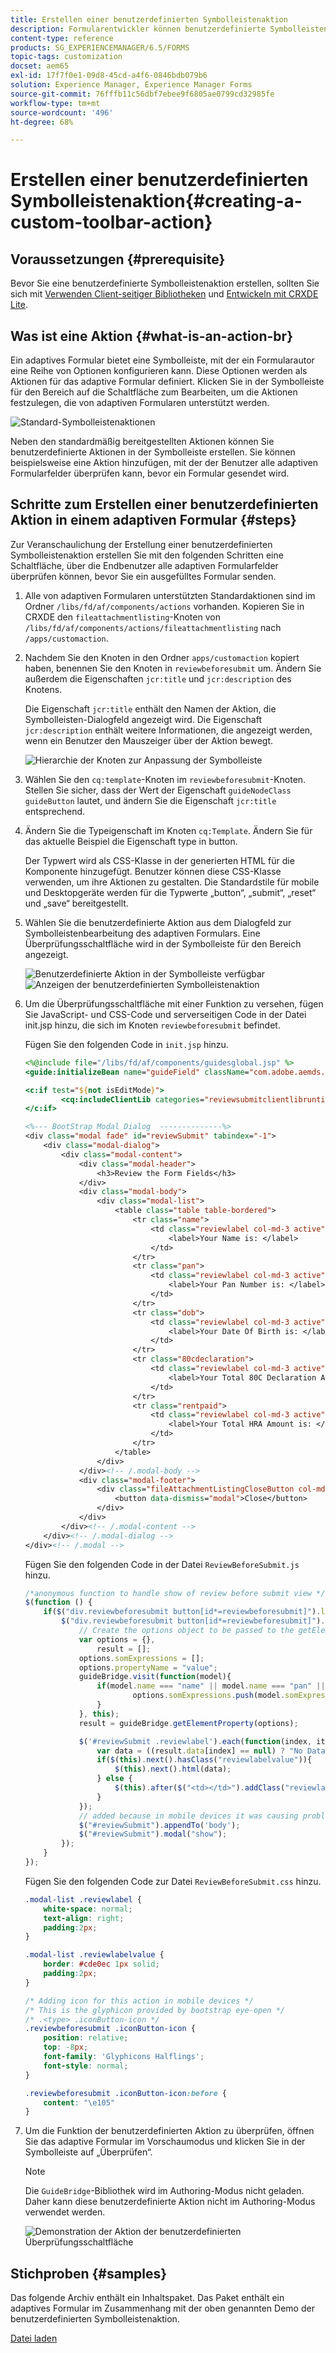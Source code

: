 ```yaml
---
title: Erstellen einer benutzerdefinierten Symbolleistenaktion
description: Formularentwickler können benutzerdefinierte Symbolleistenaktionen für adaptive Formulare in AEM Forms erstellen. Mit benutzerdefinierten Aktionen können Formularautoren ihren Endbenutzern mehr Workflows und Optionen bereitstellen.
content-type: reference
products: SG_EXPERIENCEMANAGER/6.5/FORMS
topic-tags: customization
docset: aem65
exl-id: 17f7f0e1-09d8-45cd-a4f6-0846bdb079b6
solution: Experience Manager, Experience Manager Forms
source-git-commit: 76fffb11c56dbf7ebee9f6805ae0799cd32985fe
workflow-type: tm+mt
source-wordcount: '496'
ht-degree: 68%

---
```


# Erstellen einer benutzerdefinierten Symbolleistenaktion{#creating-a-custom-toolbar-action}

## Voraussetzungen {#prerequisite}

Bevor Sie eine benutzerdefinierte Symbolleistenaktion erstellen, sollten Sie sich mit [Verwenden Client-seitiger Bibliotheken](/help/sites-developing/clientlibs.md) und [Entwickeln mit CRXDE Lite](/help/sites-developing/developing-with-crxde-lite.md).

## Was ist eine Aktion {#what-is-an-action-br}

Ein adaptives Formular bietet eine Symbolleiste, mit der ein Formularautor eine Reihe von Optionen konfigurieren kann. Diese Optionen werden als Aktionen für das adaptive Formular definiert. Klicken Sie in der Symbolleiste für den Bereich auf die Schaltfläche zum Bearbeiten, um die Aktionen festzulegen, die von adaptiven Formularen unterstützt werden.

![Standard-Symbolleistenaktionen](assets/default_toolbar_actions.png)

Neben den standardmäßig bereitgestellten Aktionen können Sie benutzerdefinierte Aktionen in der Symbolleiste erstellen. Sie können beispielsweise eine Aktion hinzufügen, mit der der Benutzer alle adaptiven Formularfelder überprüfen kann, bevor ein Formular gesendet wird.

## Schritte zum Erstellen einer benutzerdefinierten Aktion in einem adaptiven Formular {#steps}

Zur Veranschaulichung der Erstellung einer benutzerdefinierten Symbolleistenaktion erstellen Sie mit den folgenden Schritten eine Schaltfläche, über die Endbenutzer alle adaptiven Formularfelder überprüfen können, bevor Sie ein ausgefülltes Formular senden.

1. Alle von adaptiven Formularen unterstützten Standardaktionen sind im Ordner `/libs/fd/af/components/actions` vorhanden. Kopieren Sie in CRXDE den `fileattachmentlisting`-Knoten von `/libs/fd/af/components/actions/fileattachmentlisting` nach `/apps/customaction`.

1. Nachdem Sie den Knoten in den Ordner `apps/customaction` kopiert haben, benennen Sie den Knoten in `reviewbeforesubmit` um. Ändern Sie außerdem die Eigenschaften `jcr:title` und `jcr:description` des Knotens.

   Die Eigenschaft `jcr:title` enthält den Namen der Aktion, die Symbolleisten-Dialogfeld angezeigt wird. Die Eigenschaft `jcr:description` enthält weitere Informationen, die angezeigt werden, wenn ein Benutzer den Mauszeiger über der Aktion bewegt.

   ![Hierarchie der Knoten zur Anpassung der Symbolleiste](assets/action3.png)

1. Wählen Sie den `cq:template`-Knoten im `reviewbeforesubmit`-Knoten. Stellen Sie sicher, dass der Wert der Eigenschaft `guideNodeClass` `guideButton` lautet, und ändern Sie die Eigenschaft `jcr:title` entsprechend.
1. Ändern Sie die Typeigenschaft im Knoten `cq:Template`. Ändern Sie für das aktuelle Beispiel die Eigenschaft type in button.

   Der Typwert wird als CSS-Klasse in der generierten HTML für die Komponente hinzugefügt. Benutzer können diese CSS-Klasse verwenden, um ihre Aktionen zu gestalten. Die Standardstile für mobile und Desktopgeräte werden für die Typwerte „button“, „submit“, „reset“ und „save“ bereitgestellt.

1. Wählen Sie die benutzerdefinierte Aktion aus dem Dialogfeld zur Symbolleistenbearbeitung des adaptiven Formulars. Eine Überprüfungsschaltfläche wird in der Symbolleiste für den Bereich angezeigt.

   ![Benutzerdefinierte Aktion in der Symbolleiste verfügbar](assets/custom_action_available_in_toolbar.png) ![Anzeigen der benutzerdefinierten Symbolleistenaktion](assets/action7.png)

1. Um die Überprüfungsschaltfläche mit einer Funktion zu versehen, fügen Sie JavaScript- und CSS-Code und serverseitigen Code in der Datei init.jsp hinzu, die sich im Knoten `reviewbeforesubmit` befindet.

   Fügen Sie den folgenden Code in `init.jsp` hinzu.

   ```jsp
   <%@include file="/libs/fd/af/components/guidesglobal.jsp" %>
   <guide:initializeBean name="guideField" className="com.adobe.aemds.guide.common.GuideButton"/>
   
   <c:if test="${not isEditMode}">
           <cq:includeClientLib categories="reviewsubmitclientlibruntime" />
   </c:if>
   
   <%--- BootStrap Modal Dialog  --------------%>
   <div class="modal fade" id="reviewSubmit" tabindex="-1">
       <div class="modal-dialog">
           <div class="modal-content">
               <div class="modal-header">
                   <h3>Review the Form Fields</h3>
               </div>
               <div class="modal-body">
                   <div class="modal-list">
                       <table class="table table-bordered">
                           <tr class="name">
                               <td class="reviewlabel col-md-3 active">
                                   <label>Your Name is: </label>
                               </td>
                           </tr>
                           <tr class="pan">
                               <td class="reviewlabel col-md-3 active">
                                   <label>Your Pan Number is: </label>
                               </td>
                           </tr>
                           <tr class="dob">
                               <td class="reviewlabel col-md-3 active">
                                   <label>Your Date Of Birth is: </label>
                               </td>
                           </tr>
                           <tr class="80cdeclaration">
                               <td class="reviewlabel col-md-3 active">
                                   <label>Your Total 80C Declaration Amount is: </label>
                               </td>
                           </tr>
                           <tr class="rentpaid">
                               <td class="reviewlabel col-md-3 active">
                                   <label>Your Total HRA Amount is: </label>
                               </td>
                           </tr>
                       </table>
                   </div>
               </div><!-- /.modal-body -->
               <div class="modal-footer">
                   <div class="fileAttachmentListingCloseButton col-md-2 col-xs-2 col-sm-2">
                       <button data-dismiss="modal">Close</button>
                   </div>
               </div>
           </div><!-- /.modal-content -->
       </div><!-- /.modal-dialog -->
   </div><!-- /.modal -->
   ```

   Fügen Sie den folgenden Code in der Datei `ReviewBeforeSubmit.js` hinzu.

   ```javascript
   /*anonymous function to handle show of review before submit view */
   $(function () {
       if($("div.reviewbeforesubmit button[id*=reviewbeforesubmit]").length > 0) {
           $("div.reviewbeforesubmit button[id*=reviewbeforesubmit]").click(function(){
               // Create the options object to be passed to the getElementProperty API
               var options = {},
                   result = [];
               options.somExpressions = [];
               options.propertyName = "value";
               guideBridge.visit(function(model){
                   if(model.name === "name" || model.name === "pan" || model.name === "dateofbirth" || model.name === "total" || model.name === "totalmonthlyrent"){
                           options.somExpressions.push(model.somExpression);
                   }
               }, this);
               result = guideBridge.getElementProperty(options);
   
               $('#reviewSubmit .reviewlabel').each(function(index, item){
                   var data = ((result.data[index] == null) ? "No Data Filled" : result.data[index]);
                   if($(this).next().hasClass("reviewlabelvalue")){
                       $(this).next().html(data);
                   } else {
                       $(this).after($("<td></td>").addClass("reviewlabelvalue col-md-6 active").html(data));
                   }
               });
               // added because in mobile devices it was causing problem of backdrop
               $("#reviewSubmit").appendTo('body');
               $("#reviewSubmit").modal("show");
           });
       }
   });
   ```

   Fügen Sie den folgenden Code zur Datei `ReviewBeforeSubmit.css` hinzu.

   ```css
   .modal-list .reviewlabel {
       white-space: normal;
       text-align: right;
       padding:2px;
   }
   
   .modal-list .reviewlabelvalue {
       border: #cde0ec 1px solid;
       padding:2px;
   }
   
   /* Adding icon for this action in mobile devices */
   /* This is the glyphicon provided by bootstrap eye-open */
   /* .<type> .iconButton-icon */
   .reviewbeforesubmit .iconButton-icon {
       position: relative;
       top: -8px;
       font-family: 'Glyphicons Halflings';
       font-style: normal;
   }
   
   .reviewbeforesubmit .iconButton-icon:before {
       content: "\e105"
   }
   ```

1. Um die Funktion der benutzerdefinierten Aktion zu überprüfen, öffnen Sie das adaptive Formular im Vorschaumodus und klicken Sie in der Symbolleiste auf „Überprüfen“.

   >[!NOTE]
   >
   >Die `GuideBridge`-Bibliothek wird im Authoring-Modus nicht geladen. Daher kann diese benutzerdefinierte Aktion nicht im Authoring-Modus verwendet werden.

   ![Demonstration der Aktion der benutzerdefinierten Überprüfungsschaltfläche](assets/action9.png)

## Stichproben {#samples}

Das folgende Archiv enthält ein Inhaltspaket. Das Paket enthält ein adaptives Formular im Zusammenhang mit der oben genannten Demo der benutzerdefinierten Symbolleistenaktion.

[Datei laden](assets/customtoolbaractiondemo.zip)
